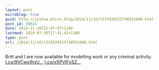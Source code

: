 ```yaml
---
layout: post
microblog: true
guid: http://joshua.micro.blog/2014/11/16/t533939525748551680.html
post_id: 39824
date: 2014-11-16T22:07:57+1100
lastmod: 2019-07-30T17:41:42+1100
type: post
url: /2014/11/16/t533939525748551680.html
---
```

Britt and I are now available for modelling work or any criminal activity. [t.co/9VCwo1hsU...](http://t.co/9VCwo1hsUT) [t.co/yXPVIFxSZ...](http://t.co/yXPVIFxSZJ)
